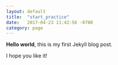 ```yaml
---
layout: default
title:  "start_practice"
date:   2017-04-23 11:42:56 -0700
category: page
---
```

**Hello world**, this is my first Jekyll blog post.

I hope you like it!